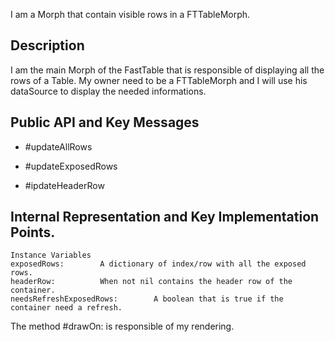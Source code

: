I am a Morph that contain visible rows in a FTTableMorph. 

Description 
------------------

I am the main Morph of the FastTable that is responsible of displaying all the rows of a Table. 
My owner need to be a FTTableMorph and I will use his dataSource to display the needed informations.

Public API and Key Messages
-----------------
		
- #updateAllRows 

- #updateExposedRows

- #ipdateHeaderRow
 
Internal Representation and Key Implementation Points.
----------------

    Instance Variables
	exposedRows:		A dictionary of index/row with all the exposed rows.
	headerRow:			When not nil contains the header row of the container.
	needsRefreshExposedRows:		A boolean that is true if the container need a refresh. 

The method #drawOn: is responsible of my rendering.